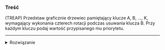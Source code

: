 ### Treść
(TREAP)
Przedstaw graficznie drzewiec pamiętający klucze A, B, ..., K, wymagający wykonania czterech rotacji podczas usuwania klucza B. Przy każdym kluczu podaj wartość przypisanego mu priorytetu.

------
<details><summary>Rozwiązanie</summary>
<p>
